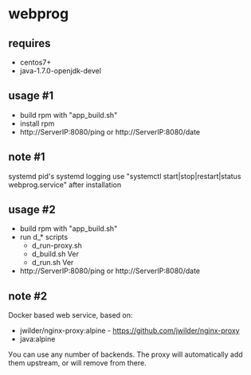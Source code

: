 # webprog

## requires
- centos7+
- java-1.7.0-openjdk-devel

## usage #1
- build rpm with "app_build.sh"
- install rpm 
- http://ServerIP:8080/ping or http://ServerIP:8080/date

## note #1
systemd pid's
systemd logging
use "systemctl start|stop|restart|status webprog.service" after installation

## usage #2
- build rpm with "app_build.sh"
- run d_* scripts
  - d_run-proxy.sh
  - d_build.sh Ver
  - d_run.sh Ver
- http://ServerIP:8080/ping or http://ServerIP:8080/date

## note #2
Docker based web service, based on:
- jwilder/nginx-proxy:alpine - https://github.com/jwilder/nginx-proxy
- java:alpine

Уou can use any number of backends.
The proxy will automatically add them upstream, or will remove from there.
